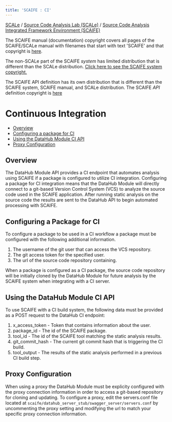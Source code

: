 ```yaml
---
title: 'SCAIFE : CI'
---
```


[SCALe](index.md) / [Source Code Analysis Lab (SCALe)](Welcome.md) / [Source Code Analysis Integrated Framework Environment (SCAIFE)](SCAIFE-Welcome.md)
<!-- <legal> -->
<!-- Copyright 2021 Carnegie Mellon University. -->
<!--  -->
<!-- This material is based upon work funded and supported by the -->
<!-- Department of Defense under Contract No. FA8702-15-D-0002 with -->
<!-- Carnegie Mellon University for the operation of the Software -->
<!-- Engineering Institute, a federally funded research and development -->
<!-- center. -->
<!--  -->
<!-- The view, opinions, and/or findings contained in this material are -->
<!-- those of the author(s) and should not be construed as an official -->
<!-- Government position, policy, or decision, unless designated by other -->
<!-- documentation. -->
<!--  -->
<!-- References herein to any specific commercial product, process, or -->
<!-- service by trade name, trade mark, manufacturer, or otherwise, does -->
<!-- not necessarily constitute or imply its endorsement, recommendation, -->
<!-- or favoring by Carnegie Mellon University or its Software Engineering -->
<!-- Institute. -->
<!--  -->
<!-- NO WARRANTY. THIS CARNEGIE MELLON UNIVERSITY AND SOFTWARE ENGINEERING -->
<!-- INSTITUTE MATERIAL IS FURNISHED ON AN 'AS-IS' BASIS. CARNEGIE MELLON -->
<!-- UNIVERSITY MAKES NO WARRANTIES OF ANY KIND, EITHER EXPRESSED OR -->
<!-- IMPLIED, AS TO ANY MATTER INCLUDING, BUT NOT LIMITED TO, WARRANTY OF -->
<!-- FITNESS FOR PURPOSE OR MERCHANTABILITY, EXCLUSIVITY, OR RESULTS -->
<!-- OBTAINED FROM USE OF THE MATERIAL. CARNEGIE MELLON UNIVERSITY DOES NOT -->
<!-- MAKE ANY WARRANTY OF ANY KIND WITH RESPECT TO FREEDOM FROM PATENT, -->
<!-- TRADEMARK, OR COPYRIGHT INFRINGEMENT. -->
<!--  -->
<!-- [DISTRIBUTION STATEMENT A] This material has been approved for public -->
<!-- release and unlimited distribution.  Please see Copyright notice for -->
<!-- non-US Government use and distribution. -->
<!--  -->
<!-- This work is licensed under a Creative Commons Attribution-ShareAlike -->
<!-- 4.0 International License. -->
<!--  -->
<!-- Carnegie Mellon® and CERT® are registered in the U.S. Patent and -->
<!-- Trademark Office by Carnegie Mellon University. -->
<!--   -->
<!-- DM20-0043 -->
<!-- </legal> -->

The SCAIFE manual (documentation) copyright covers all pages of the SCAIFE/SCALe manual with filenames that start with text 'SCAIFE' and that copyright is [here](SCAIFE-MANUAL-copyright.md).

The non-SCALe part of the SCAIFE _system_ has limited distribution that is different than the SCALe distribution. [Click here to see the SCAIFE system copyright.](SCAIFE-SYSTEM-copyright.md)

The SCAIFE API definition has its own distribution that is different than the SCAIFE system, SCAIFE manual, and SCALe distribution. The SCAIFE _API_ definition copyright is [here](SCAIFE-API-copyright.md)

Continuous Integration
=============

-   [Overview](#overview)
-   [Configuring a package for CI](#configuring-a-package-for-ci)
-   [Using the DataHub Module CI API](#using-the-datahub-ci-api)
-   [Proxy Configuration](#proxy-configuration)

Overview
--------

The DataHub Module API provides a CI endpoint that automates analysis using SCAIFE if a package is configured to utilize CI integration.  Configuring a package for CI integration means that the DataHub Module will directly connect to a git-based Version Control System (VCS) to analyze the source code used in the SCAIFE application.  After running static analysis on the source code the results are sent to the DataHub API to begin automated processing with SCAIFE.

Configuring a Package for CI
--------

To configure a package to be used in a CI workflow a package must be configured with the following additional information.

1. The username of the git user that can access the VCS repository.
2. The git access token for the specified user.
3. The url of the source code repository containing.

When a package is configured as a CI package, the source code repository will be initially cloned by the DataHub Module for future analysis by the SCAIFE system when integrating with a CI server.

Using the DataHub Module CI API
--------

To use SCAIFE with a CI build system, the following data must be provided as a POST request to the DataHub CI endpoint:

1. x_access_token - Token that contains information about the user.
2. package_id - The id of the SCAIFE package.
3. tool_id - The id of the SCAIFE tool matching the static analysis results.
4. git_commit_hash - The current git commit hash that is triggering the CI build.
5. tool_output - The results of the static analysis performed in a previous CI build step.

Proxy Configuration
--------

When using a proxy the DataHub Module must be explicity configured with the proxy connection information in order to access a git-based repository for cloning and updating.  To configure a proxy, edit the servers.conf file located at
`scaife/datahub_server_stub/swagger_server/servers.conf` by uncommenting the proxy setting and modifying the url to match your specific proxy connection information. 
